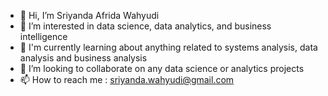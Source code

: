 - 👋 Hi, I’m Sriyanda Afrida Wahyudi
- 👀 I’m interested in data science, data analytics, and business intelligence
- 🌱 I'm currently learning about anything related to systems analysis, data analysis and business analysis
- 💞️ I’m looking to collaborate on any data science or analytics projects
- 📫 How to reach me : sriyanda.wahyudi@gmail.com

<!---
yandaaw/yandaaw is a ✨ special ✨ repository because its `README.md` (this file) appears on your GitHub profile.
You can click the Preview link to take a look at your changes.
--->
